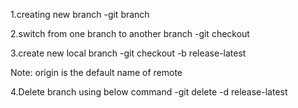 1.creating new branch
-git branch <branch>

2.switch from one branch to another branch
-git checkout <branch>

3.create new local branch
-git checkout -b release-latest

Note: origin is the default name of remote

4.Delete branch using below command
-git delete -d release-latest